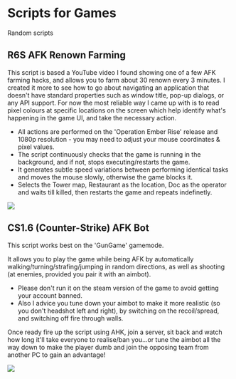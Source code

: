 # Scripts for Games
Random scripts

## R6S AFK Renown Farming
This script is based a YouTube video I found showing one of a few AFK farming hacks, and allows you to farm about 30 renown every 3 minutes. I created it more to see how to go about navigating an application that doesn't have standard properties such as window title, pop-up dialogs, or any API support. For now the most reliable way I came up with is to read pixel colours at specific locations on the screen which help identify what's happening in the game UI, and take the necessary action.

* All actions are performed on the 'Operation Ember Rise' release and 1080p resolution - you may need to adjust your mouse coordinates & pixel values.
* The script continuously checks that the game is running in the background, and if not, stops executing/restarts the game.
* It generates subtle speed variations between performing identical tasks and moves the mouse slowly, otherwise the game blocks it.
* Selects the Tower map, Restaurant as the location, Doc as the operator and waits till killed, then restarts the game and repeats indefinetly.

![](https://github.com/KnPk11/Scripts-for-Games/blob/master/R6S%20farming/demo.gif)

## CS1.6 (Counter-Strike) AFK Bot
This script works best on the 'GunGame' gamemode.

It allows you to play the game while being AFK by automatically walking/turning/strafing/jumping in random directions, as well as shooting (at enemies, provided you pair it with an aimbot).

* Please don't run it on the steam version of the game to avoid getting your account banned.
* Also I advice you tune down your aimbot to make it more realistic (so you don't headshot left and right), by switching on the recoil/spread, and switching off fire through walls.

Once ready fire up the script using AHK, join a server, sit back and watch how long it'll take everyone to realise/ban you...or tune the aimbot all the way down to make the player dumb and join the opposing team from another PC to gain an advantage!

![](https://github.com/KnPk11/Scripts-for-Games/blob/master/CS1.6%20AFK%20Bot/demo.gif)
